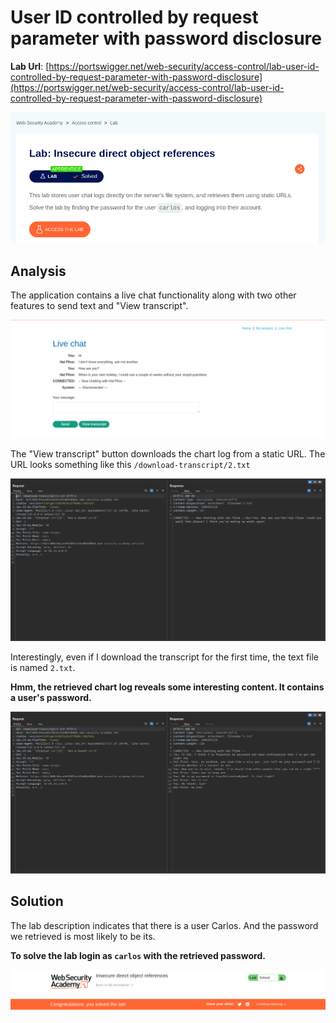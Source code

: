 # User ID controlled by request parameter with password disclosure

**Lab Url**: [https://portswigger.net/web-security/access-control/lab-user-id-controlled-by-request-parameter-with-password-disclosure](https://portswigger.net/web-security/access-control/lab-user-id-controlled-by-request-parameter-with-password-disclosure)

![Lab Description](img/lab-description.png)

## Analysis

The application contains a live chat functionality along with two other features to send text and "View transcript".

![Live Chat](img/live-chat.png)

The "View transcript" button downloads the chart log from a static URL. The URL looks something like this `/download-transcript/2.txt`

![Chart Log](img/chart-log.png)

Interestingly, even if I download the transcript for the first time, the text file is named `2.txt`.

**Hmm, the retrieved chart log reveals some interesting content. It contains a user's password.**

![Carlos Password](img/carlos-password.png)

## Solution

The lab description indicates that there is a user Carlos. And the password we retrieved is most likely to be its.

**To solve the lab login as `carlos` with the retrieved password.**

![Lab Solved](img/lab-solved.png)
